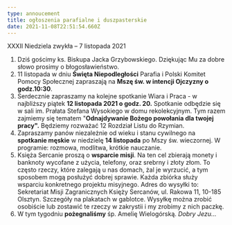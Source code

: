 ```yaml
---
type: annoucement
title: ogłoszenia parafialne i duszpasterskie
date: 2021-11-08T22:51:54.660Z
---
```

<!--StartFragment-->

XXXII Niedziela zwykła – 7 listopada 2021

1. Dziś gościmy ks. Biskupa Jacka Grzybowskiego. Dziękując Mu za dobre słowo prosimy o błogosławieństwo.
2. 11 listopada w dniu **Święta Niepodległości** Parafia i Polski Komitet Pomocy Społecznej zapraszają na **Mszę św. w intencji Ojczyzny o godz.10:30**.
3. Serdecznie zapraszamy na kolejne spotkanie Wiara i Praca - w najbliższy piątek **12 listopada 2021 o godz. 20.** Spotkanie odbędzie się w sali im. Prałata Stefana Wysokiego w domu rekolekcyjnym. Tym razem zajmiemy się tematem "**Odnajdywanie Bożego powołania dla twojej pracy".** Będziemy rozważać 12 Rozdział Listu do Rzymian.
4. Zapraszamy panów niezależnie od wieku i stanu cywilnego na **spotkanie męskie** w niedzielę **14 listopada** po Mszy św. wieczornej. W programie: rozmowa, modlitwa, krótkie nauczanie.
5. Księża Sercanie proszą o **wsparcie misji**. Na ten cel zbierają monety i banknoty wycofane z użycia, telefony, oraz srebrny i złoty złom. To często rzeczy, które zalegają u nas domach, żal je wyrzucić, a tym sposobem mogą posłużyć dobrej sprawie. Każda zbiórka służy wsparciu konkretnego projektu misyjnego. Adres do wysyłki to: Sekretariat Misji Zagranicznych Księży Sercanów, ul. Rakowa 11, 10-185 Olsztyn. Szczegóły na plakatach w gablotce. Wysyłkę można zrobić osobiście lub zostawić te rzeczy w zakrystii i my zrobimy z nich paczkę.
6. W tym tygodniu **pożegnaliśmy** śp. Amelię Wielogórską. *Dobry Jezu…*

<!--EndFragment-->